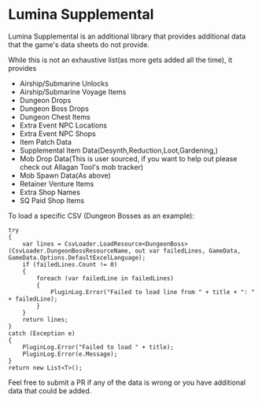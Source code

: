 # Lumina Supplemental

Lumina Supplemental is an additional library that provides additional data that the game's data sheets do not provide.

While this is not an exhaustive list(as more gets added all the time), it provides

* Airship/Submarine Unlocks
* Airship/Submarine Voyage Items
* Dungeon Drops
* Dungeon Boss Drops
* Dungeon Chest Items
* Extra Event NPC Locations
* Extra Event NPC Shops
* Item Patch Data
* Supplemental Item Data(Desynth,Reduction,Loot,Gardening,)
* Mob Drop Data(This is user sourced, if you want to help out please check out Allagan Tool's mob tracker)
* Mob Spawn Data(As above)
* Retainer Venture Items
* Extra Shop Names
* SQ Paid Shop Items

To load a specific CSV (Dungeon Bosses as an example):

```
try
{
    var lines = CsvLoader.LoadResource<DungeonBoss>(CsvLoader.DungeonBossResourceName, out var failedLines, GameData, GameData.Options.DefaultExcelLanguage);
    if (failedLines.Count != 0)
    {
        foreach (var failedLine in failedLines)
        {
            PluginLog.Error("Failed to load line from " + title + ": " + failedLine);
        }
    }
    return lines;
}
catch (Exception e)
{
    PluginLog.Error("Failed to load " + title);
    PluginLog.Error(e.Message);
}
return new List<T>();
```

Feel free to submit a PR if any of the data is wrong or you have additional data that could be added.